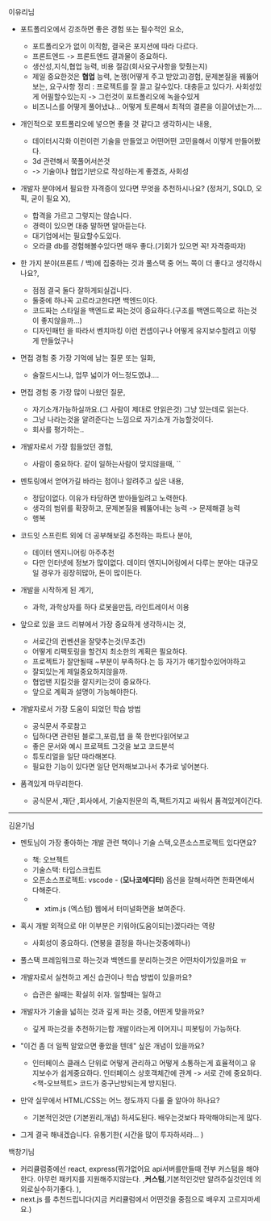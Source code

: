 이유리님
- 포트폴리오에서 강조하면 좋은 경험 또는 필수적인 요소,
	- 포트폴리오가 없이 이직함, 결국은 포지션에 따라 다르다.
	- 프론트엔드 -> 프론트엔드 결과물이 중요하다.
	- 생산성,지식,협업 능력, 비용 절감(회사요구사항을 맞췄는지)
	- 제일 중요한것은 **협업** 능력, 논쟁(어떻게 주고 받았고)경험, 문제본질을 꿰뚫어보는, 요구사항 정리 : 프로젝트를 잘 끌고 갈수있다. 대충듣고 있다가. 사회성있게 어필할수있는지 -> 그런것이 포트폴리오에 녹을수있게
	- 비즈니스를 어떻게 풀어냈냐... 어떻게 토론해서 최적의 결론을 이끌어냈는가....

- 개인적으로 포트폴리오에 넣으면 좋을 것 같다고 생각하시는 내용,
	- 데이터시각화 이런이런 기술을 만들었고 어떤어떤 고민을해서 이렇게 만들어봤다.
	- 3d 관련해서 쭉풀어서쓴것
	- -> 기술이나 협업기반으로 작성하는게 좋겠죠, 사회성

- 개발자 분야에서 필요한 자격증이 있다면 무엇을 추천하시나요? (정처기, SQLD, 오픽, 굳이 필요 X),
	- 합격을 가르고 그렇지는 않습니다.
	- 경력이 있으면 대충 말하면 알아듣는다.
	- 대기업에서는 필요할수도있다.
	- 오라클 db를 경험해볼수있다면 매우 좋다.(기회가 있으면 꼭! 자격증따자)

- 한 가지 분야(프론트 / 백)에 집중하는 것과 풀스택 중 어느 쪽이 더 좋다고 생각하시나요?,
	- 점점 결국 둘다 잘하게되실겁니다.
	- 둘중에 하나꼭 고르라고한다면 백엔드이다.
	- 코드짜는 스타일을 백엔드로 짜는것이 중요하다.(구조를 백엔드쪽으로 하는것이 좋지않을까...)
	- 디자인패턴 을 따라서 벤치마킹 이런 컨셉이구나 어떻게 유지보수할려고 이렇게 만들었구나 
- 면접 경험 중 가장 기억에 남는 질문 또는 일화,
	- 술잘드시느냐, 업무 넓이가 어느정도였냐.... 

- 면접 경험 중 가장 많이 나왔던 질문,
	- 자기소개가능하실까요.(그 사람이 제대로 안읽은것) 그냥 있는데로 읽는다.
	- 그냥 나라는것을 알려준다는 느낌으로 자기소개 가능할것이다.
	- 회사를 평가하는..

- 개발자로서 가장 힘들었던 경험,
	- 사람이 중요하다. 같이 일하는사람이 맞지않을때,
``
- 멘토링에서 얻어가길 바라는 점이나 알려주고 싶은 내용,
	- 정답이없다. 이유가 타당하면 받아들일려고 노력한다.
	- 생각의 범위를 확장하고, 문제본질을 꿰뚫어내는 능력 -> 문제해결 능력
	- 행복

- 코드잇 스프린트 외에 더 공부해보길 추천하는 파트나 분야,
	- 데이터 엔지니어링 아주추천
	- 다만 인터넷에 정보가 많이없다. 데이터 엔지니어링에서 다루는 분야는 대규모일 경우가 굉장히많아, 돈이 많이든다.

- 개발을 시작하게 된 계기,
	- 과학, 과학상자를 하다 로봇을만듬, 라인트레이서 이용

- 앞으로 있을 코드 리뷰에서 가장 중요하게 생각하시는 것,
	- 서로간의 컨벤션을 잘맞추는것(무조건)
	- 어떻게 리팩토링을 할건지 최소한의 계획은 필요하다.
	- 프로젝트가 잘안될때 ~부분이 부족하다.는 등 자기가 얘기할수있어야하고
	- 잘되있는게 제일중요하지않을까.
	- 협업땐 지킬것을 잘지키는것이 중요하다.
	- 앞으로 계획과 설명이 가능해야한다.

- 개발자로서 가장 도움이 되었던 학습 방법
	- 공식문서 주로참고
	- 딥하다면 관련된 블로그,포럼,탭 을 쭉 한번다읽어보고
	- 좋은 문서와 예시 프로젝트 그것을 보고 코드분석
	- 튜토리얼을 일단 따라해본다.
	- 필요한 기능이 있다면 일단 먼저해보고나서 추가로 넣어본다.

- 품격있게 마무리한다.
	- 공식문서 ,재단 ,회사에서, 기술지원문의 즉,팩트가지고 싸워서 품격있게이긴다.

---
김윤기님
- 멘토님이 가장 좋아하는 개발 관련 책이나 기술 스택,오픈소스프로젝트 있다면요?
	- 책: 오브젝트
	- 기술스택: 타입스크립트
	- 오픈소스프로젝트: vscode - (**모나코에디터**) 옵션을 잘해서하면 한화면에서 다해준다.
	- + xtim.js (엑스텀) 웹에서 터미널화면을 보여준다.

- 혹시 개발 외적으로 아! 이부분은 키워야(도움이되는)겠다라는 역량
	- 사회성이 중요하다. (연봉을 결정을 하나는것중에하나)

- 풀스택 프레임워크로 하는것과 백엔드를 분리하는것은 어떤차이가있을까요 ㅠ

- 개발자로서 실천하고 계신 습관이나 학습 방법이 있을까요?
	- 습관은 쉴때는 확실히 쉬자. 일할때는 일하고
  
- 개발자가 기술을 넓히는 것과 깊게 파는 것중, 어떤게 맞을까요?
	- 깊게 파는것을 추천하기는함 개발이라는게 이어지니 피봇팅이 가능하다.
	
- "이건 좀 더 일찍 알았으면 좋았을 텐데" 싶은 개념이 있을까요?
	- 인터페이스 클래스 단위로 어떻게 관리하고 어떻게 소통하는게 효율적이고 유지보수가 쉽게중요하다. 인터페이스 상호객체간에 관계 -> 서로 간에 중요하다. <책-오브젝트> 코드가 중구난방되는게 방지된다.

- 만약 실무에서 HTML/CSS는 어느 정도까지 다룰 줄 알아야 하나요?
	- 기본적인것만 (기본원리,개념) 하셔도된다. 배우는것보다 파악해야되는게 많다.

- 그게 결국 해내겠습니다. 유통기한( 시간을 많이 투자하셔라... ) 


백창기님
- 커리큘럼중에선 react, express(뭐가없어요 api서버를만들때 전부 커스텀을 해야한다. 아무런 패키지를 지원해주지않는다. ,**커스텀**,기본적인것만 알려주실것인데 의외로실수하기좋다. ),
- next.js 를 추천드립니다(지금 커리큘럼에서 어떤것을 중점으로 배우지 고르지마세요.)